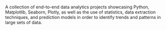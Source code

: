 A collection of end-to-end data analytics projects showcasing Python, Matplotlib, Seaborn, Plotly, as well as the use of statistics, data extraction techniques, and prediction models in order to identify trends and patterns in large sets of data. 
